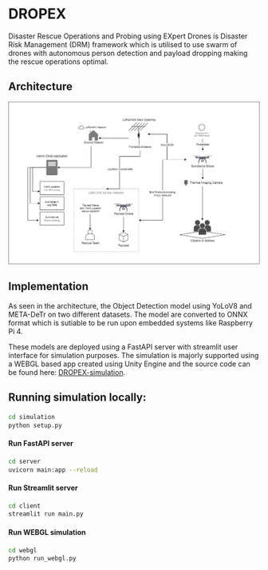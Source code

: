 # DROPEX
Disaster Rescue Operations and Probing using EXpert Drones is Disaster Risk Management (DRM) framework which is utilised to use swarm of drones with autonomous person detection and payload dropping making the rescue operations optimal.

## Architecture
<img width="600" src="assets/dropex-architecture.png" alt="dropex-arch"/>

## Implementation
As seen in the architecture, the Object Detection model using YoLoV8 and META-DeTr on two different datasets. The model are converted to ONNX format which is sutiable to be run upon embedded systems like Raspberry Pi 4.

These models are deployed using a FastAPI server with streamlit user interface for simulation purposes. The simulation is majorly supported using a WEBGL based app created using Unity Engine and the source code can be found here: 
[DROPEX-simulation](https://github.com/kausthub-kannan/DROPEX-simulation).

## Running simulation locally:
```bash
cd simulation
python setup.py
```

#### Run FastAPI server
```bash
cd server
uvicorn main:app --reload
```
#### Run Streamlit server
```bash
cd client
streamlit run main.py
```
#### Run WEBGL simulation
```bash
cd webgl
python run_webgl.py
```


